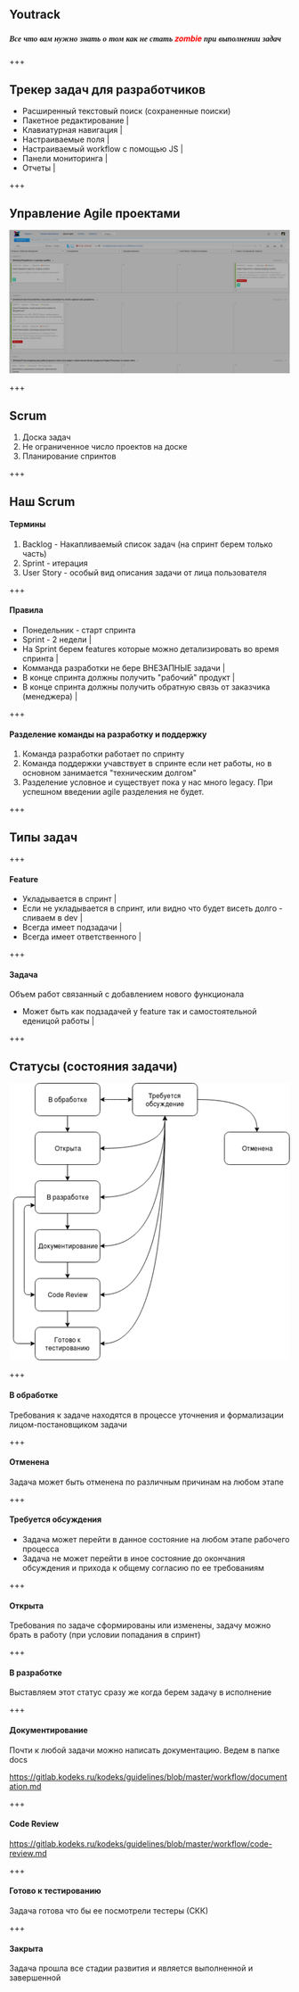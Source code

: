 ## Youtrack

##### <span style="font-family:Helvetica Neue; font-weight:bold">Все что вам нужно знать о том как не стать <span style="color:red">zombie</span> при выполнении задач</span>

+++

## Трекер задач для разработчиков

- Расширенный текстовый поиск (сохраненные поиски)
- Пакетное редактирование                  |
- Клавиатурная навигация                   |
- Настраиваемые поля                       |
- Настраиваемый workflow с помощью JS      |
- Панели мониторинга                       |
- Отчеты                                   |

+++

## Управление Agile проектами

![Image-Absolute](youtrack-agile.png)

+++

## Scrum

1. Доска задач
2. Не ограниченное число проектов на доске
3. Планирование спринтов

+++

## Наш Scrum
#### Термины

1. Backlog - Накапливаемый список задач (на спринт берем только часть)
2. Sprint - итерация
3. User Story - особый вид описания задачи от лица пользователя

+++

#### Правила

- Понедельник - старт спринта
- Sprint - 2 недели                                                         |
- На Sprint берем  features которые можно детализировать во время спринта   |
- Комманда разработки не бере ВНЕЗАПНЫЕ задачи                              |
- В конце спринта должны получить "рабочий" продукт                         |
- В конце спринта должны получить обратную связь от заказчика (менеджера)   |

+++

#### Разделение команды на разработку и поддержку

1. Команда разработки работает по спринту
2. Команда поддержки учавствует в спринте если нет работы, но в основном занимается "техническим долгом"
3. Разделение условное и существует пока у нас много legacy. При успешном введении agile разделения не будет.

+++

## Типы задач
 
+++

#### Feature

- Укладывается в спринт                                                           |
- Если не укладывается в спринт, или видно что будет висеть долго - сливаем в dev |
- Всегда имеет подзадачи                                                          |
- Всегда имеет ответственного                                                     |
 
+++ 

#### Задача
 
Объем работ связанный с добавлением нового функционала

- Может быть как подзадачей у feature так и самостоятельной еденицой работы  |
 
+++

## Статусы (состояния задачи)
![Image-Absolute](youtrack-workflow.png)

+++

#### В обработке

Требования к задаче находятся в процессе уточнения и формализации лицом-постановщиком задачи

+++
#### Отменена

Задача может быть отменена по различным причинам на любом этапе

+++

#### Требуется обсуждения

- Задача может перейти в данное состояние на любом этапе рабочего процесса
- Задача не может перейти в иное состояние до окончания обсуждения и прихода к общему согласию по ее требованиям

+++

#### Открыта

Требования по задаче сформированы или изменены, задачу можно брать в работу (при условии попадания в спринт)

+++

#### В разработке

Выставляем этот статус сразу же когда берем задачу в исполнение

+++

#### Документирование

Почти к любой задачи можно написать документацию. Ведем в папке docs

https://gitlab.kodeks.ru/kodeks/guidelines/blob/master/workflow/documentation.md

+++

#### Code Review

https://gitlab.kodeks.ru/kodeks/guidelines/blob/master/workflow/code-review.md

+++

#### Готово к тестированию

Задача готова что бы ее посмотрели тестеры (СКК)

+++

#### Закрыта

Задача прошла все стадии развития и является выполненной и завершенной

